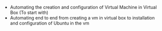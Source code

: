 - Automating the creation and configuration of Virtual Machine in Virtual Box (To start with)
- Automating end to end from creating a vm in virtual box to installation and configuration of Ubuntu in the vm 
